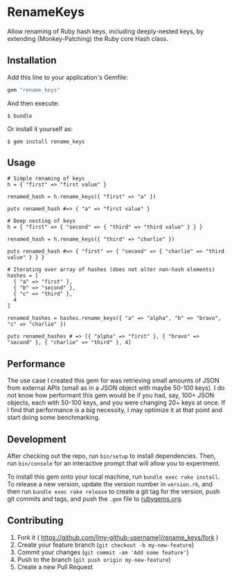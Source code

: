 # RenameKeys

Allow renaming of Ruby hash keys, including deeply-nested keys, by extending (Monkey-Patching) the Ruby core Hash class.

## Installation

Add this line to your application's Gemfile:

```ruby
gem "rename_keys"
```

And then execute:

    $ bundle

Or install it yourself as:

    $ gem install rename_keys

## Usage

```
# Simple renaming of keys
h = { "first" => "first value" }

renamed_hash = h.rename_keys({ "first" => "a" })

puts renamed_hash #=> { "a" => "first value" }
```

```
# Deep nesting of keys
h = { "first" => { "second" => { "third" => "third value" } } }

renamed_hash = h.rename_keys({ "third" => "charlie" })

puts renamed_hash #=> { "first" => { "second" => { "charlie" => "third value" } } }
```

```
# Iterating over array of hashes (does not alter non-hash elements)
hashes = [
  { "a" => "first" },
  { "b" => "second" },
  { "c" => "third" },
  4
]

renamed_hashes = hashes.rename_keys({ "a" => "alpha", "b" => "bravo", "c" => "charlie" })

puts renamed_hashes # => [{ "alpha" => "first" }, { "bravo" => "second" }, { "charlie" => "third" }, 4]
```

## Performance

The use case I created this gem for was retrieving small amounts of JSON from external APIs (small as in a JSON object with maybe 50-100 keys).
I do not know how performant this gem would be if you had, say, 100+ JSON objects, each with 50-100 keys, and you were changing 20+ keys at once.
If I find that performance is a big necessity, I may optimize it at that point and start doing some benchmarking.

## Development

After checking out the repo, run `bin/setup` to install dependencies. Then, run `bin/console` for an interactive prompt that will allow you to experiment.

To install this gem onto your local machine, run `bundle exec rake install`. To release a new version, update the version number in `version.rb`, and then run `bundle exec rake release` to create a git tag for the version, push git commits and tags, and push the `.gem` file to [rubygems.org](https://rubygems.org).

## Contributing

1. Fork it ( https://github.com/[my-github-username]/rename_keys/fork )
2. Create your feature branch (`git checkout -b my-new-feature`)
3. Commit your changes (`git commit -am 'Add some feature'`)
4. Push to the branch (`git push origin my-new-feature`)
5. Create a new Pull Request
